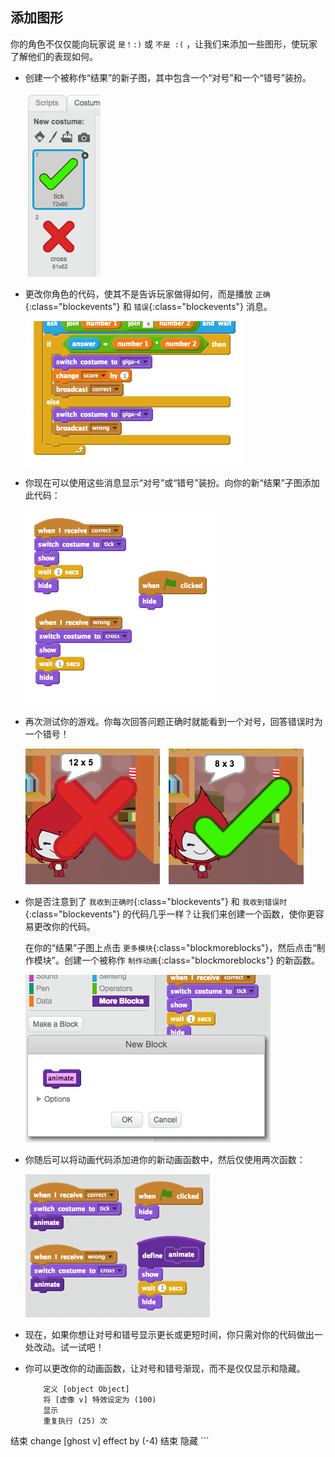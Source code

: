 ## 添加图形

你的角色不仅仅能向玩家说 `是！:)` 或 `不是 :(` ，让我们来添加一些图形，使玩家了解他们的表现如何。

+ 创建一个被称作“结果”的新子图，其中包含一个“对号”和一个“错号”装扮。

	![screenshot](images/brain-result.png)

+ 更改你角色的代码，使其不是告诉玩家做得如何，而是播放 `正确`{:class="blockevents"} 和 `错误`{:class="blockevents"} 消息。

	![screenshot](images/brain-broadcast-answer.png)

+ 你现在可以使用这些消息显示“对号”或“错号”装扮。向你的新“结果”子图添加此代码：

	![screenshot](images/brain-show-answer.png)

+ 再次测试你的游戏。你每次回答问题正确时就能看到一个对号，回答错误时为一个错号！

	![screenshot](images/brain-test-answer.png)

+ 你是否注意到了 `我收到正确时`{:class="blockevents"} 和 `我收到错误时`{:class="blockevents"} 的代码几乎一样？让我们来创建一个函数，使你更容易更改你的代码。

	在你的“结果”子图上点击 `更多模块`{:class="blockmoreblocks"}，然后点击“制作模块”。创建一个被称作 `制作动画`{:class="blockmoreblocks"} 的新函数。

	![screenshot](images/brain-animate-function.png)

+ 你随后可以将动画代码添加进你的新动画函数中，然后仅使用两次函数：

	![screenshot](images/brain-use-function.png)

+ 现在，如果你想让对号和错号显示更长或更短时间，你只需对你的代码做出一处改动。试一试吧！

+ 你可以更改你的动画函数，让对号和错号渐现，而不是仅仅显示和隐藏。

	```blocks
		定义 [object Object]
		将 [虚像 v] 特效设定为 (100)
		显示
		重复执行 (25) 次
结束
			change [ghost v] effect by (-4)
		结束
		隐藏
	```



